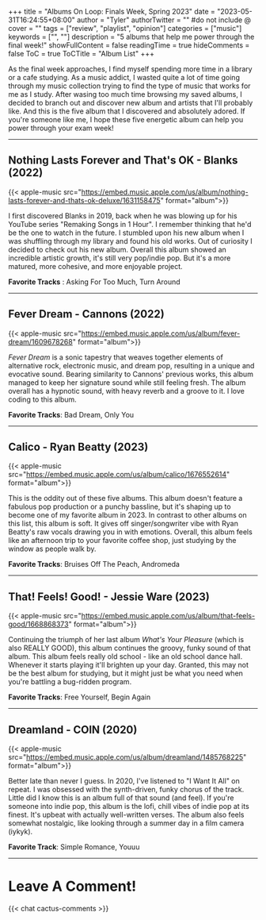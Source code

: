 +++
title = "Albums On Loop: Finals Week, Spring 2023"
date = "2023-05-31T16:24:55+08:00"
author = "Tyler"
authorTwitter = "" #do not include @
cover = ""
tags = ["review", "playlist", "opinion"]
categories = ["music"]
keywords = ["", ""]
description = "5 albums that help me power through the final week!"
showFullContent = false
readingTime = true
hideComments = false
ToC = true
ToCTitle = "Album List"
+++

As the final week approaches, I find myself spending more time in a library or a cafe studying. As a music addict, I wasted quite a lot of time going through my music collection trying to find the type of music that works for me as I study. After wasing too much time browsing my saved albums, I decided to branch out and discover new album and artists that I'll probably like. And this is the five album that I discovered and absolutely adored. If you're someone like me, I hope these five energetic album can help you power through your exam week!

---

## Nothing Lasts Forever and That's OK - Blanks (2022)

{{< apple-music src="https://embed.music.apple.com/us/album/nothing-lasts-forever-and-thats-ok-deluxe/1631158475" format="album">}}

I first discovered Blanks in 2019, back when he was blowing up for his YouTube series "Remaking Songs in 1 Hour". I remember thinking that he'd be the one to watch in the future. I stumbled upon his new album when I was shuffling through my library and found his old works. Out of curiosity I decided to check out his new album. Overall this album showed an incredible artistic growth, it's still very pop/indie pop. But it's a more matured, more cohesive, and more enjoyable project.

**Favorite Tracks** : Asking For Too Much, Turn Around

---

## Fever Dream - Cannons (2022)

{{< apple-music src="https://embed.music.apple.com/us/album/fever-dream/1609678268" format="album">}}

*Fever Dream* is a sonic tapestry that weaves together elements of alternative rock, electronic music, and dream pop, resulting in a unique and evocative sound. Bearing similarity to Cannons' previous works, this album managed to keep her signature sound while still feeling fresh. The album overall has a hypnotic sound, with heavy reverb and a groove to it. I love coding to this album.

**Favorite Tracks**: Bad Dream, Only You

---

## Calico - Ryan Beatty (2023)

{{< apple-music src="https://embed.music.apple.com/us/album/calico/1676552614" format="album">}}

This is the oddity out of these five albums. This album doesn't feature a fabulous pop production or a punchy bassline, but it's shaping up to become one of my favorite album in 2023. In contrast to other albums on this list, this album is soft. It gives off singer/songwriter vibe with Ryan Beatty's raw vocals drawing you in with emotions. Overall, this album feels like an afternoon trip to your favorite coffee shop, just studying by the window as people walk by.

**Favorite Tracks**: Bruises Off The Peach, Andromeda

---

## That! Feels! Good! - Jessie Ware (2023)

{{< apple-music src="https://embed.music.apple.com/us/album/that-feels-good/1668868373" format="album">}}

Continuing the triumph of her last album *What's Your Pleasure* (which is also REALLY GOOD), this album continues the groovy, funky sound of that album. This album feels really old school - like an old school dance hall. Whenever it starts playing it'll brighten up your day. Granted, this may not be the best album for studying, but it might just be what you need when you're battling a bug-ridden program.

**Favorite Tracks**: Free Yourself, Begin Again

---

## Dreamland - COIN (2020)

{{< apple-music src="https://embed.music.apple.com/us/album/dreamland/1485768225" format="album">}}

Better late than never I guess. In 2020, I've listened to "I Want It All" on repeat. I was obsessed with the synth-driven, funky chorus of the track. Little did I know this is an album full of that sound (and feel). If you're someone into indie pop, this album is the lofi, chill vibes of indie pop at its finest. It's upbeat with actually well-written verses. The album also feels somewhat nostalgic, like looking through a summer day in a film camera (iykyk).

**Favorite Track**: Simple Romance, Youuu

---

# Leave A Comment!

{{< chat cactus-comments >}}
